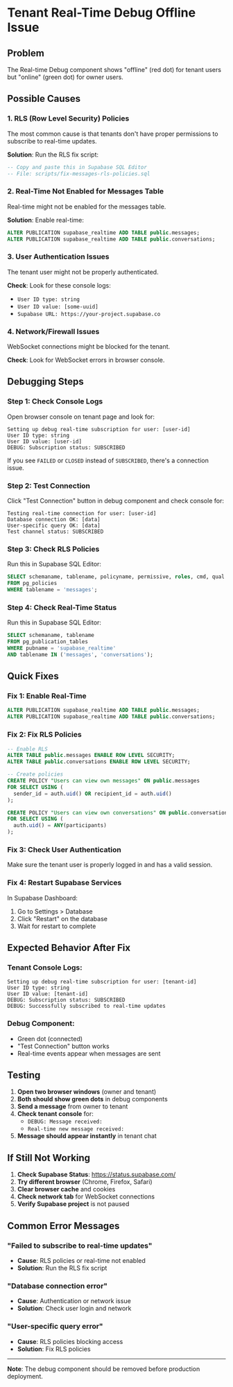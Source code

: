 # Tenant Real-Time Debug Offline Issue

## Problem

The Real-time Debug component shows "offline" (red dot) for tenant users but "online" (green dot) for owner users.

## Possible Causes

### 1. **RLS (Row Level Security) Policies**

The most common cause is that tenants don't have proper permissions to subscribe to real-time updates.

**Solution**: Run the RLS fix script:

```sql
-- Copy and paste this in Supabase SQL Editor
-- File: scripts/fix-messages-rls-policies.sql
```

### 2. **Real-Time Not Enabled for Messages Table**

Real-time might not be enabled for the messages table.

**Solution**: Enable real-time:

```sql
ALTER PUBLICATION supabase_realtime ADD TABLE public.messages;
ALTER PUBLICATION supabase_realtime ADD TABLE public.conversations;
```

### 3. **User Authentication Issues**

The tenant user might not be properly authenticated.

**Check**: Look for these console logs:

- `User ID type: string`
- `User ID value: [some-uuid]`
- `Supabase URL: https://your-project.supabase.co`

### 4. **Network/Firewall Issues**

WebSocket connections might be blocked for the tenant.

**Check**: Look for WebSocket errors in browser console.

## Debugging Steps

### Step 1: Check Console Logs

Open browser console on tenant page and look for:

```
Setting up debug real-time subscription for user: [user-id]
User ID type: string
User ID value: [user-id]
DEBUG: Subscription status: SUBSCRIBED
```

If you see `FAILED` or `CLOSED` instead of `SUBSCRIBED`, there's a connection issue.

### Step 2: Test Connection

Click "Test Connection" button in debug component and check console for:

```
Testing real-time connection for user: [user-id]
Database connection OK: [data]
User-specific query OK: [data]
Test channel status: SUBSCRIBED
```

### Step 3: Check RLS Policies

Run this in Supabase SQL Editor:

```sql
SELECT schemaname, tablename, policyname, permissive, roles, cmd, qual
FROM pg_policies
WHERE tablename = 'messages';
```

### Step 4: Check Real-Time Status

Run this in Supabase SQL Editor:

```sql
SELECT schemaname, tablename
FROM pg_publication_tables
WHERE pubname = 'supabase_realtime'
AND tablename IN ('messages', 'conversations');
```

## Quick Fixes

### Fix 1: Enable Real-Time

```sql
ALTER PUBLICATION supabase_realtime ADD TABLE public.messages;
ALTER PUBLICATION supabase_realtime ADD TABLE public.conversations;
```

### Fix 2: Fix RLS Policies

```sql
-- Enable RLS
ALTER TABLE public.messages ENABLE ROW LEVEL SECURITY;
ALTER TABLE public.conversations ENABLE ROW LEVEL SECURITY;

-- Create policies
CREATE POLICY "Users can view own messages" ON public.messages
FOR SELECT USING (
  sender_id = auth.uid() OR recipient_id = auth.uid()
);

CREATE POLICY "Users can view own conversations" ON public.conversations
FOR SELECT USING (
  auth.uid() = ANY(participants)
);
```

### Fix 3: Check User Authentication

Make sure the tenant user is properly logged in and has a valid session.

### Fix 4: Restart Supabase Services

In Supabase Dashboard:

1. Go to Settings > Database
2. Click "Restart" on the database
3. Wait for restart to complete

## Expected Behavior After Fix

### Tenant Console Logs:

```
Setting up debug real-time subscription for user: [tenant-id]
User ID type: string
User ID value: [tenant-id]
DEBUG: Subscription status: SUBSCRIBED
DEBUG: Successfully subscribed to real-time updates
```

### Debug Component:

- Green dot (connected)
- "Test Connection" button works
- Real-time events appear when messages are sent

## Testing

1. **Open two browser windows** (owner and tenant)
2. **Both should show green dots** in debug components
3. **Send a message** from owner to tenant
4. **Check tenant console** for:
   - `DEBUG: Message received:`
   - `Real-time new message received:`
5. **Message should appear instantly** in tenant chat

## If Still Not Working

1. **Check Supabase Status**: https://status.supabase.com/
2. **Try different browser** (Chrome, Firefox, Safari)
3. **Clear browser cache** and cookies
4. **Check network tab** for WebSocket connections
5. **Verify Supabase project** is not paused

## Common Error Messages

### "Failed to subscribe to real-time updates"

- **Cause**: RLS policies or real-time not enabled
- **Solution**: Run the RLS fix script

### "Database connection error"

- **Cause**: Authentication or network issue
- **Solution**: Check user login and network

### "User-specific query error"

- **Cause**: RLS policies blocking access
- **Solution**: Fix RLS policies

---

**Note**: The debug component should be removed before production deployment.

